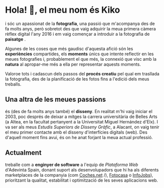 # Hola! 👋, el meu nom és Kiko

i sóc un apassionat de la **fotografia**, una passió que m'acompanya des de fa molts anys, però sobretot des que vaig adquirir la meua primera càmera rèflex digital l'any 2016 i em vaig començar a introduir a la fotografia de **paisatge** .

Algunes de les coses que més gaudisc d'aquesta afició són les **experiències** compartides, els **moments** únics que intente reflectir en les meues fotografies i, probablement el que més, la connexió que visc amb la **natura** al apropar-me més a ella per representar aquests moments.

Valoroe tots i cadascun dels passos del **procés creatiu** pel qual em trasllada la fotografia, des de la planificació de les fotos fins a l'edició dels meus treballs.

## Una altra de les meues passions

és (des de fa molts anys també) el **disseny**. En realitat m'hi vaig iniciar el 2003, poc després de deixar a mitges la carrera universitària de Belles Arts (a Altea, en la facultat pertanyent a la Universitat Miguel Hernández d'Elx). I va ser als meus _Estudis Superiors de Disseny Gràfic_, a Alacant, on vaig tenir el meu primer contacte amb el disseny d'interfícies digitals (web). Des d'aquell moment fins avui, és on he anat forjant la meua actual professió.

## Actualment

treballe com a **enginyer de software** a l'equip de _Plataforma Web_ d'Adevinta Spain, donant suport als desenvolupadors que hi ha als diferents marketplaces de la companyia (com [Coches.net](https://www.coches.net) /), [Fotocasa](https://www.fotocasa.es/es/) o [InfoJobs](https://www.infojobs.net/)), prioritzant la qualitat, estabilitat i optimització de les seves aplicacions web.
